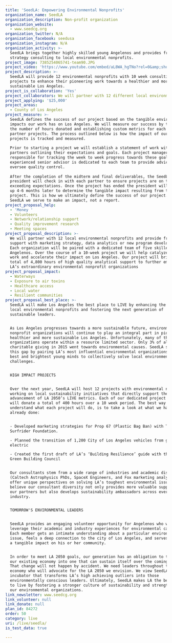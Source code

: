 ```yaml
---
title: 'SeedLA: Empowering Environmental Nonprofits'
organization_name: SeedLA
organization_description: Non-profit organization
organization_website:
  - www.seedcg.org
organization_twitter: N/A
organization_facebook: seedusa
organization_instagram: N/A
organization_activity: >-
  SeedLA brings together highly skilled young Angelenos and provides free
  strategy consulting to local environmental nonprofits.
project_image: 7385254065741-team90.JPG
project_video: 'https://www.youtube.com/embed/aL8WA_hgTNo?rel=0&amp;showinfo=0'
project_description: >-
  SeedLA will provide 12 environmental nonprofits with 10 week consulting
  projects to enhance their pioneering work towards a healthier and more
  sustainable Los Angeles.
project_is_collaboration: 'Yes'
project_collaborators: We will partner with 12 different local environmental nonprofit organizations.
project_applying: '$25,000'
project_areas:
  - County of Los Angeles
project_measure: >-
  SeedLA defines the success of our project based on the tangible environmental
  impacts our work has on Los Angeles. We will measure our success by tracking
  the number of hours donated and establishing custom metrics for each of our 12
  partner projects. The process outlined below is how the impact of our partner
  projects is tracked and measured.
   
  Prior to starting a project we will establish a statement of work with our
  partners outlining their expectations and goals. Each project manager is
  responsible for tracking the week to week progress towards these goal. An
  experienced senior advisor is dedicated to each team to provide advice and
  oversee quality control.
   
  After the completion of the midterm and final deliverables, the SeedLA chapter
  president will check in with each partner to ensure projects are on track and
  exceeding expectations. Once the project has ended the president will follow
  up 4-6 months later to determine the tangible impact resulting from the
  project. This is how we ultimately define the success of our project. At
  SeedLA we serve to make an impact, not a report.
project_proposal_help:
  - 'Money '
  - Volunteers
  - Network/relationship support
  - Quality improvement research
  - Meeting spaces
project_proposal_description: >-
  We will partner with 12 local environmental nonprofits and provide free
  support with marketing strategy, data analytics or new program development.
  Each organization will be paired with a dedicated team of five skilled
  Angelenos. Over the course of a 10-week project we will help catalyze their
  work and accelerate their impact on Los Angeles. Our project will bring a
  total of 4,800 hours of high quality analytical support to further empower
  LA’s extraordinary environmental nonprofit organizations
project_proposal_impact:
  - Waterways
  - Exposure to air toxins
  - Healthcare access
  - Local water
  - Resilient communities
project_proposal_best_place: >-
  SeedLA will make Los Angeles the best place to LIVE by enhancing the impact of
  local environmental nonprofits and fostering the next generation of
  sustainable leaders.


  As Los Angeles progresses towards a more sustainable future, environmental
  nonprofit organizations will continue to play an integral part in pioneering a
  healthier and more sustainable Los Angeles. Unfortunately, many of these
  organizations operate within a resource limited sector. Only 3% of all
  charitable giving in 2015 went towards environmental causes. SeedLA solves
  this gap by pairing LA’s most influential environmental organizations with our
  best and brightest young minds to collectively solve local environmental
  challenges. 


  HIGH IMPACT PROJECTS


  Over the next year, SeedLA will host 12 projects with environmental nonprofits
  working on local sustainability initiatives that directly support the
  advancement of LA 2050’s LIVE metrics. Each of our dedicated project teams
  will donate a total of 400 hours over a 10 week period. The best way to
  understand what each project will do, is to take a look at what we have
  already done:


  - Developed marketing strategies for Prop 67 (Plastic Bag Ban) with The
  Surfrider Foundation.

  - Planned the transition of 1,200 City of Los Angeles vehicles from gas to
  electric

  - Created the first draft of LA’s ‘Building Resilience’ guide with the US
  Green Building Council


  Our consultants stem from a wide range of industries and academic disciplines
  (Caltech Astrophysics PhDs, SpaceX Engineers, and Fox marketing analysts) to
  offer unique perspectives on solving LA’s toughest environmental issues. We
  believe our consultant diversity not only provides more valuable support to
  our partners but also develops sustainability ambassadors across every
  industry. 


  TOMORROW'S ENVIRONMENTAL LEADERS


  SeedLA provides an engaging volunteer opportunity for Angelenos who want to
  leverage their academic and industry experiences for environmental causes.
  Each member gets an intimate understanding about a particular environmental
  issue, feels a deep connection to the city of Los Angeles, and serves to make
  a tangible impact on his or her community. 


  In order to meet LA 2050 goals, our generation has an obligation to transition
  our existing economy into one that can sustain itself over the coming decades.
  That change will not happen by accident. We need leaders throughout the
  economy who will advocate for the LA 2050 we envision. We view SeedLA as an
  incubator that transforms LA’s high achieving outliers into those
  environmentally conscious leaders. Ultimately, SeedLA makes LA the best place
  to live by fostering a stronger culture of sustainability and strengthening
  our environmental organizations.
link_newsletter: www.seedcg.org
link_volunteer: null
link_donate: null
plan_id: 84272
order: 50
category: live
uri: /live/seedla/
is_test_data: true

---
```

